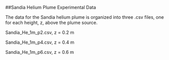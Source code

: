 ##Sandia Helium Plume Experimental Data

The data for the Sandia helium plume is organized into three .csv files, one for each height, z, above the plume source.

Sandia_He_1m_p2.csv, z = 0.2 m

Sandia_He_1m_p4.csv, z = 0.4 m

Sandia_He_1m_p6.csv, z = 0.6 m

